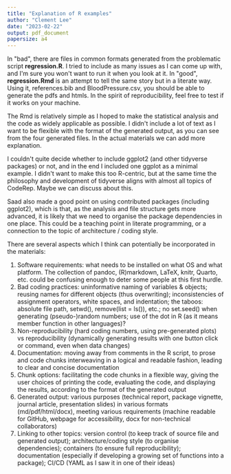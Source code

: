 ```yaml
---
title: "Explanation of R examples"
author: "Clement Lee"
date: "2023-02-22"
output: pdf_document
papersize: a4
---
```


In "bad", there are files in common formats generated from the problematic script **regression.R**. I tried to include as many issues as I can come up with, and I'm sure you won't want to run it when you look at it. In "good", **regression.Rmd** is an attempt to tell the same story but in a literate way. Using it, references.bib and BloodPressure.csv, you should be able to generate the pdfs and htmls. In the spirit of reproducibility, feel free to test if it works on your machine.

The Rmd is relatively simple as I hoped to make the statistical analysis and the code as widely applicable as possible. I didn't include a lot of text as I want to be flexible with the format of the generated output, as you can see from the four generated files. In the actual materials we can add more explanation.

I couldn't quite decide whether to include ggplot2 (and other tidyverse packages) or not, and in the end I included one ggplot as a minimal example. I didn't want to make this too R-centric, but at the same time the philosophy and development of tidyverse aligns with almost all topics of CodeRep. Maybe we can discuss about this.

Saad also made a good point on using contributed packages (including ggplot2), which is that, as the analysis and file structure gets more advanced, it is likely that we need to organise the package dependencies in one place. This could be a teaching point in literate programming, or a connection to the topic of architecture / coding style.

There are several aspects which I think can potentially be incorporated in the materials:

  1. Software requirements: what needs to be installed on what OS and what platform. The collection of pandoc, (R)markdown, LaTeX, knitr, Quarto, etc. could be confusing enough to deter some people at this first hurdle.
  2. Bad coding practices: uninformative naming of variables & objects; reusing names for different objects (thus overwriting); inconsistencies of assignment operators, white spaces, and indentation; the taboos: absolute file path, setwd(), remove(list = ls()), etc.; no set.seed() when generating (pseudo-)random numbers; use of the dot in R (as it means member function in other languages)? 
  3. Non-reproducibility (hard coding numbers, using pre-generated plots) vs reproducibility (dynamically generating results with one button click or command, even when data changes)
  4. Documentation: moving away from comments in the R script, to prose and code chunks interweaving in a logical and readable fashion, leading to clear and concise documentation
  5. Chunk options: facilitating the code chunks in a flexible way, giving the user choices of printing the code, evaluating the code, and displaying the results, according to the format of the generated output
  6. Generated output: various purposes (technical report, package vignette, journal article, presentation slides) in various formats (md/pdf/html/docx), meeting various requirements (machine readable for GitHub, webpage for accessibility, docx for non-technical collaborators)
  7. Linking to other topics: version control (to keep track of source file and generated output); architecture/coding style (to organise dependencies); containers (to ensure full reproducibility); documentation (especially if developing a growing set of functions into a package); CI/CD (YAML as I saw it in one of their ideas)
